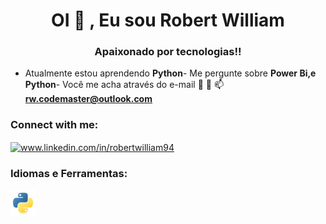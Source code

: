 <h1 align="center">OI 👋 , Eu sou Robert William</h1><h3 align="center">
Apaixonado por tecnologias!! </h3>

- Atualmente estou aprendendo **Python**- Me pergunte sobre **Power Bi,e Python**- Você me acha através do e-mail 🌱 💬 📫 **rw.codemaster@outlook.com**





<h3 align="left">Connect with me:</h3>
<p align="left">
<a href="https://linkedin.com/in/www.linkedin.com/in/robertwilliam94" target="blank"><img align="center" src="https://raw.githubusercontent.com/rahuldkjain/github-profile-readme-generator/master/src/images/icons/Social/linked-in-alt.svg" alt="www.linkedin.com/in/robertwilliam94" height="30" width="40" /></a></p><h3 align="left">Idiomas e Ferramentas:</h3><p align="left">



<a href="https://www.python.org" target="_blank" rel="noreferrer"> <img src="https://raw.githubusercontent.com/devicons/devicon/master/icons/python/python-original.svg" alt="python" width="40" height="40"/> </a> </p>



<!---
- 👋 Hi, I’m @DevRobertW
- 👀 I’m interested in ...
- 🌱 I’m currently learning ...
- 💞️ I’m looking to collaborate on ...
- 📫 How to reach me ...


DevRobertW/DevRobertW is a ✨ special ✨ repository because its `README.md` (this file) appears on your GitHub profile.
You can click the Preview link to take a look at your changes.
--->
